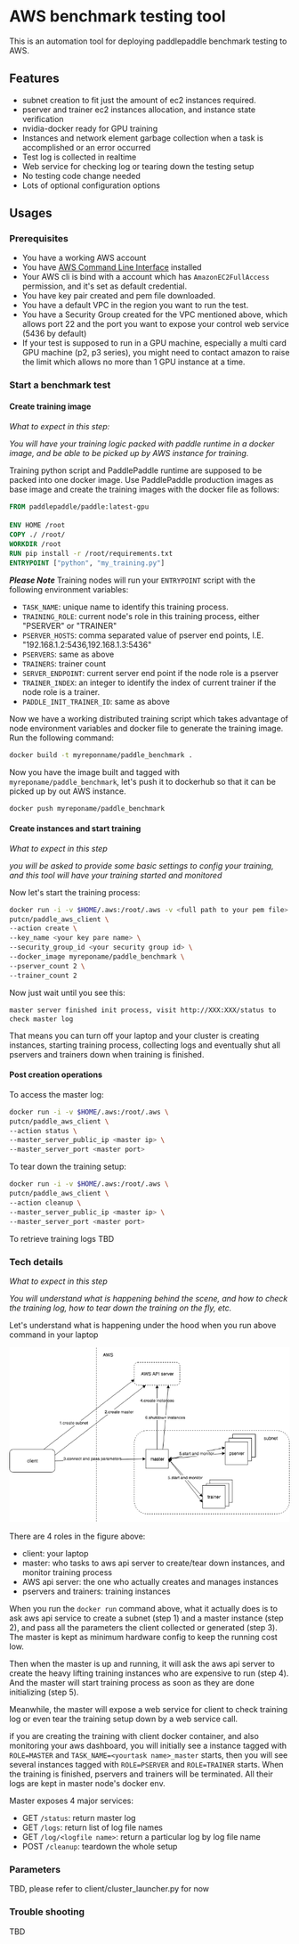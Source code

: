 # AWS benchmark testing tool
This is an automation tool for deploying paddlepaddle benchmark testing to AWS.

## Features

 - subnet creation to fit just the amount of ec2 instances required.
 - pserver and trainer ec2 instances allocation, and instance state verification
 - nvidia-docker ready for GPU training
 - Instances and network element garbage collection when a task is accomplished or an error occurred
 - Test log is collected in realtime
 - Web service for checking log or tearing down the testing setup
 - No testing code change needed
 - Lots of optional configuration options

 ## Usages

 ### Prerequisites

 - You have a working AWS account
 - You have [AWS Command Line Interface](https://aws.amazon.com/cli/) installed
 - Your AWS cli is bind with a account which has `AmazonEC2FullAccess` permission, and it's set as default credential.
 - You have key pair created and pem file downloaded.
 - You have a default VPC in the region you want to run the test.
 - You have a Security Group created for the VPC mentioned above, which allows port 22 and the port you want to expose your control web service (5436 by default)
 - If your test is supposed to run in a GPU machine, especially a multi card GPU machine (p2, p3 series), you might need to contact amazon to raise the limit which allows no more than 1 GPU instance at a time.

 ### Start a benchmark test

#### Create training image

*What to expect in this step:*

*You will have your training logic packed with paddle runtime in a docker image, and be able to be picked up by AWS instance for training.*

Training python script and PaddlePaddle runtime are supposed to be packed into one docker image. Use PaddlePaddle production images as base image and create the training images with the docker file as follows:

```Dockerfile
FROM paddlepaddle/paddle:latest-gpu

ENV HOME /root
COPY ./ /root/
WORKDIR /root
RUN pip install -r /root/requirements.txt
ENTRYPOINT ["python", "my_training.py"]
```

***Please Note***
Training nodes will run your `ENTRYPOINT` script with the following environment variables:

 - `TASK_NAME`: unique name to identify this training process.
 - `TRAINING_ROLE`: current node's role in this training process, either "PSERVER" or "TRAINER"
 - `PSERVER_HOSTS`: comma separated value of pserver end points, I.E. "192.168.1.2:5436,192.168.1.3:5436"
 - `PSERVERS`: same as above
 - `TRAINERS`: trainer count
 - `SERVER_ENDPOINT`: current server end point if the node role is a pserver
 - `TRAINER_INDEX`: an integer to identify the index of current trainer if the node role is a trainer.
 - `PADDLE_INIT_TRAINER_ID`: same as above

 Now we have a working distributed training script which takes advantage of node environment variables and docker file to generate the training image. Run the following command:

 ```bash
 docker build -t myreponname/paddle_benchmark .
 ```

 Now you have the image built and tagged with `myreponame/paddle_benchmark`, let's push it to dockerhub so that it can be picked up by out AWS instance.

 ```bash
 docker push myreponame/paddle_benchmark
 ```

#### Create instances and start training

*What to expect in this step*

*you will be asked to provide some basic settings to config your training, and this tool will have your training started and monitored*

Now let's start the training process:

```bash
docker run -i -v $HOME/.aws:/root/.aws -v <full path to your pem file>:/root/<key pare name>.pem \
putcn/paddle_aws_client \
--action create \
--key_name <your key pare name> \
--security_group_id <your security group id> \
--docker_image myreponame/paddle_benchmark \
--pserver_count 2 \
--trainer_count 2
```

Now just wait until you see this:
```
master server finished init process, visit http://XXX:XXX/status to check master log
```
That means you can turn off your laptop and your cluster is creating instances, starting training process, collecting logs and eventually shut all pservers and trainers down when training is finished.

#### Post creation operations

To access the master log:

```bash
docker run -i -v $HOME/.aws:/root/.aws \
putcn/paddle_aws_client \
--action status \
--master_server_public_ip <master ip> \
--master_server_port <master port>
```

To tear down the training setup:

```bash
docker run -i -v $HOME/.aws:/root/.aws \
putcn/paddle_aws_client \
--action cleanup \
--master_server_public_ip <master ip> \
--master_server_port <master port>
```

To retrieve training logs
TBD

### Tech details

*What to expect in this step*

*You will understand what is happening behind the scene, and how to check the training log, how to tear down the training on the fly, etc.*

Let's understand what is happening under the hood when you run above command in your laptop

![alt](diagram.png)

There are 4 roles in the figure above:
 - client: your laptop
 - master: who tasks to aws api server to create/tear down instances, and monitor training process
 - AWS api server: the one who actually creates and manages instances
 - pservers and trainers: training instances

When you run the `docker run` command above, what it actually does is to ask aws api service to create a subnet (step 1) and a master instance (step 2), and pass all the parameters the client collected or generated (step 3). The master is kept as minimum hardware config to keep the running cost low.

Then when the master is up and running, it will ask the aws api server to create the heavy lifting training instances who are expensive to run (step 4). And the master will start training process as soon as they are done initializing (step 5).

Meanwhile, the master will expose a web service for client to check training log or even tear the training setup down by a web service call.

if you are creating the training with client docker container, and also monitoring your aws dashboard, you will initially see a instance tagged with `ROLE=MASTER` and `TASK_NAME=<yourtask name>_master` starts, then you will see several instances tagged with `ROLE=PSERVER` and `ROLE=TRAINER` starts.
When the training is finished, pservers and trainers will be terminated. All their logs are kept in master node's docker env.

Master exposes 4 major services:

 - GET `/status`: return master log
 - GET `/logs`: return list of log file names
 - GET `/log/<logfile name>`: return a particular log by log file name
 - POST `/cleanup`: teardown the whole setup


### Parameters

TBD, please refer to client/cluster_launcher.py for now

### Trouble shooting

TBD

